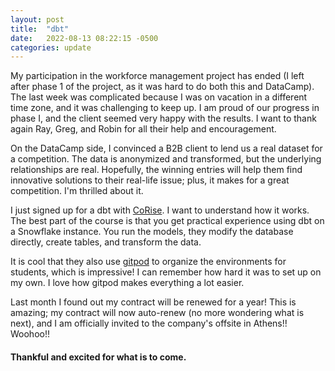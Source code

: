 ```yaml
---
layout: post
title:  "dbt"
date:   2022-08-13 08:22:15 -0500
categories: update
---
```


My participation in the workforce management project has ended (I left after phase 1 of the project, as it was hard to do both this and DataCamp). The last week was complicated because I was on vacation in a different time zone, and it was challenging to keep up. I am proud of our progress in phase I, and the client seemed very happy with the results. I want to thank again Ray, Greg, and Robin for all their help and encouragement.

On the DataCamp side, I convinced a B2B client to lend us a real dataset for a competition. The data is anonymized and transformed, but the underlying relationships are real. Hopefully, the winning entries will help them find innovative solutions to their real-life issue; plus, it makes for a great competition. I'm thrilled about it.

I just signed up for a dbt with [CoRise]. I want to understand how it works. The best part of the course is that you get practical experience using dbt on a Snowflake instance. You run the models, they modify the database directly, create tables, and transform the data. 

It is cool that they also use [gitpod] to organize the environments for students, which is impressive! I can remember how hard it was to set up on my own. I love how gitpod makes everything a lot easier.

Last month I found out my contract will be renewed for a year! This is amazing; my contract will now auto-renew (no more wondering what is next), and I am officially invited to the company's offsite in Athens!! Woohoo!!

#### Thankful and excited for what is to come.

[CoRise]: https://corise.com/course/analytics-engineering-with-dbt
[Snowflake]: https://www.snowflake.com/en/data-cloud/platform/
[gitpod]: https://www.gitpod.io
[heap]: https://www.heap.io